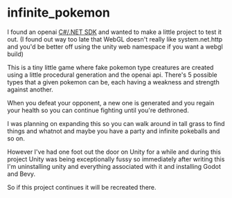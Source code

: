 # infinite_pokemon
I found an openai [C#/.NET SDK](https://github.com/OkGoDoIt/OpenAI-API-dotnet/tree/master) and wanted to make a little project to test it out. (I found out way too late that WebGL doesn't really like system.net.http and you'd be better off using the unity web namespace if you want a webgl build)

This is a tiny little game where fake pokemon type creatures are created using a little procedural generation and the openai api. There's 5 possible types that a given pokemon can be, each having a weakness and strength against another.

When you defeat your opponent, a new one is generated and you regain your health so you can continue fighting until you're dethroned.

I was planning on expanding this so you can walk around in tall grass to find things and whatnot and maybe you have a party and infinite pokeballs and so on.

However I've had one foot out the door on Unity for a while and during this project Unity was being exceptionally fussy so immediately after writing this I'm uninstalling unity and everything associated with it and installing Godot and Bevy.

So if this project continues it will be recreated there.
